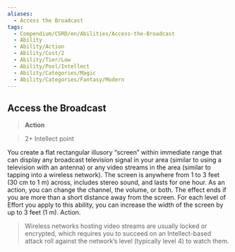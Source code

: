 ```yaml
---
aliases:
  - Access the Broadcast
tags:
  - Compendium/CSRD/en/Abilities/Access-the-Broadcast
  - Ability
  - Ability/Action
  - Ability/Cost/2
  - Ability/Tier/Low
  - Ability/Pool/Intellect
  - Ability/Categories/Magic
  - Ability/Categories/Fantasy/Modern
---
```

  
    
## Access the Broadcast  
>**Action**    
>2+ Intellect point  
  
You create a flat rectangular illusory “screen” within immediate range that can display any broadcast television signal in your area (similar to using a television with an antenna) or any video streams in the area (similar to tapping into a wireless network). The screen is anywhere from 1 to 3 feet (30 cm to 1 m) across, includes stereo sound, and lasts for one hour. As an action, you can change the channel, the volume, or both. The effect ends if you are more than a short distance away from the screen. For each level of Effort you apply to this ability, you can increase the width of the screen by up to 3 feet (1 m). Action.  
  
>Wireless networks hosting video streams are usually locked or encrypted, which requires you to succeed on an Intellect-based attack roll against the network’s level (typically level 4) to watch them.  
